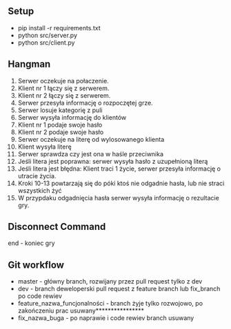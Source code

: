 ## Setup
* pip install -r requirements.txt
* python src/server.py
* python src/client.py

## Hangman
1. Serwer oczekuje na połaczenie.
2. Klient nr 1 łączy się z serwerem.
3. Klient nr 2 łączy się z serwerem.
4. Serwer przesyła informację o rozpoczętej grze.
5. Serwer losuje kategorię z puli
6. Serwer wysyła informację do klientów
7. Klient nr 1 podaje swoje hasło
8. Klient nr 2 podaje swoje hasło
9. Serwer oczekuje na literę od wylosowanego klienta
10. Klient wysyła literę
11. Serwer sprawdza czy jest ona w haśle przeciwnika
12. Jeśli litera jest poprawna: serwer wysyła hasło z uzupełnioną literą
13. Jeśli litera jest błędna: Klient traci 1 życie, 
    serwer przesyła informację o utracie życia.
15. Kroki 10-13 powtarzają się do póki ktoś nie odgadnie
    hasła, lub nie straci wszystkich żyć
16. W przypdaku odgadnięcia hasła serwer
    wysyła informację o rezultacie gry.


## Disconnect Command
end - koniec gry  


## Git workflow
* master - główny branch, rozwijany przez pull request tylko z dev
* dev - branch deweloperski pull request z feature branch lub fix_branch
po code rewiev
* feature_nazwa_funcjonalności - branch żyje tylko rozwojowo, po zakończeniu prac usuwany****************
* fix_nazwa_buga - po naprawie i code rewiev branch usuwany

